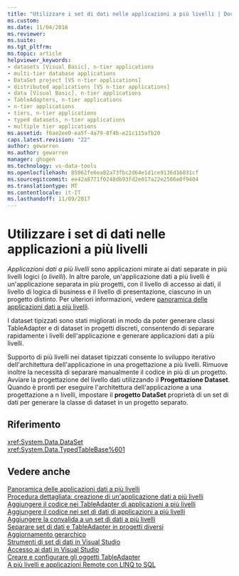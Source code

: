 ```yaml
---
title: "Utilizzare i set di dati nelle applicazioni a più livelli | Documenti Microsoft"
ms.custom: 
ms.date: 11/04/2016
ms.reviewer: 
ms.suite: 
ms.tgt_pltfrm: 
ms.topic: article
helpviewer_keywords:
- datasets [Visual Basic], n-tier applications
- multi-tier database applications
- DataSet project [VS n-tier applications]
- distributed applications [VS n-tier applications]
- data [Visual Basic], n-tier applications
- TableAdapters, n-tier applications
- n-tier applications
- tiers, n-tier applications
- typed datasets, n-tier applications
- multiple tier applications
ms.assetid: f6ae2ee0-ea5f-4a79-8f4b-e21c115afb20
caps.latest.revision: "22"
author: gewarren
ms.author: gewarren
manager: ghogen
ms.technology: vs-data-tools
ms.openlocfilehash: 85062fe6ea82a73fbc2d64e1d1ce9136d16831cf
ms.sourcegitcommit: ee42a8771f0248db93fd2e017a22e2506e0f9404
ms.translationtype: MT
ms.contentlocale: it-IT
ms.lasthandoff: 11/09/2017
---
```

# <a name="work-with-datasets-in-n-tier-applications"></a>Utilizzare i set di dati nelle applicazioni a più livelli
*Applicazioni dati a più livelli* sono applicazioni mirate ai dati separate in più livelli logici (o *livelli*). In altre parole, un'applicazione dati a più livelli è un'applicazione separata in più progetti, con il livello di accesso ai dati, il livello di logica di business e il livello di presentazione, ciascuno in un progetto distinto. Per ulteriori informazioni, vedere [panoramica delle applicazioni dati a più livelli](../data-tools/n-tier-data-applications-overview.md).  
  
I dataset tipizzati sono stati migliorati in modo da poter generare classi TableAdapter e di dataset in progetti discreti, consentendo di separare rapidamente i livelli dell'applicazione e generare applicazioni dati a più livelli.  
  
Supporto di più livelli nei dataset tipizzati consente lo sviluppo iterativo dell'architettura dell'applicazione in una progettazione a più livelli. Rimuove inoltre la necessità di separare manualmente il codice in più di un progetto. Avviare la progettazione del livello dati utilizzando il **Progettazione Dataset**. Quando è pronti per eseguire l'architettura dell'applicazione a una progettazione a n livelli, impostare il **progetto DataSet** proprietà di un set di dati per generare la classe di dataset in un progetto separato.  
  
## <a name="reference"></a>Riferimento  
<xref:System.Data.DataSet>  
<xref:System.Data.TypedTableBase%601>  
  
## <a name="see-also"></a>Vedere anche
[Panoramica delle applicazioni dati a più livelli](../data-tools/n-tier-data-applications-overview.md)  
[Procedura dettagliata: creazione di un'applicazione dati a più livelli](../data-tools/walkthrough-creating-an-n-tier-data-application.md)  
[Aggiungere il codice nei TableAdapter di applicazioni a più livelli](../data-tools/add-code-to-tableadapters-in-n-tier-applications.md)  
[Aggiungere il codice nei set di dati di applicazioni a più livelli](../data-tools/add-code-to-datasets-in-n-tier-applications.md)  
[Aggiungere la convalida a un set di dati a più livelli](../data-tools/add-validation-to-an-n-tier-dataset.md)  
[Separare set di dati e TableAdapter in progetti diversi](../data-tools/separate-datasets-and-tableadapters-into-different-projects.md)  
[Aggiornamento gerarchico](../data-tools/hierarchical-update.md)  
[Strumenti di set di dati in Visual Studio](../data-tools/dataset-tools-in-visual-studio.md)  
[Accesso ai dati in Visual Studio](../data-tools/accessing-data-in-visual-studio.md)  
[Creare e configurare gli oggetti TableAdapter](../data-tools/create-and-configure-tableadapters.md)  
[A più livelli e applicazioni Remote con LINQ to SQL](http://msdn.microsoft.com/Library/854a1cdd-53cb-45f5-83ca-63962a9b3598)